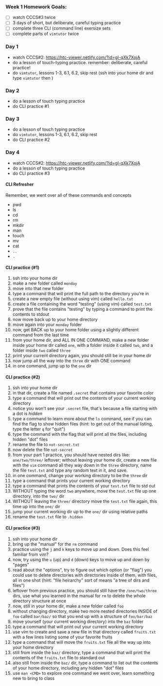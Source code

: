 ### Week 1 Homework Goals:

- [ ] watch CCCS#3 twice
- [ ] 3 days of short, but deliberate, careful typing practice
- [ ] complete three CLI (command line) exersize sets
- [ ] complete parts of `vimtutor` twice

### Day 1

- watch CCCS#2: https://htc-viewer.netlify.com/?id=gI-qXk7XojA
- do a lesson of touch-typing practice. remember: deliberate, careful practice!
- do `vimtutor`, lessons 1-3, 6.1, 6.2, skip rest (ssh into your home dir and type `vimtutor` then <enter>)

### Day 2

- do a lesson of touch typing practice
- do CLI practice #1

### Day 3

- do a lesson of touch typing practice
- do `vimtutor`, lessons 1-3, 6.1, 6.2, skip rest
- do CLI practice #2

### Day 4

- watch CCCS#2: https://htc-viewer.netlify.com/?id=gI-qXk7XojA
- do a lesson of touch typing practice
- do CLI practice #3

#### CLI Refresher

Remember, we went over all of these commands and concepts

- pwd
- ls
- cd
- rm
- mkdir
- man
- touch
- mv
- cat
- `..`
- `.`

#### CLI practice (#1)

01. ssh into your home dir
02. make a new folder called `monday`
03. move into that new folder
04. type a command that will print the full path to the directory you're in
05. create a new empty file (without using vim) called `hello.txt`
06. create a file containing the word "testing" (using vim) called `test.txt`
07. prove that the file contains "testing" by typing a command to print the contents to stdout
08. now move back up to your home directory
09. move again into your `monday` folder
10. now, get BACK up to your home folder using a slightly different command from the last time
11. from your home dir, and ALL IN ONE COMMAND, make a new folder inside your home dir called `one`, with a folder inside it called `two`, and a folder inside `two` called `three`
12. print your current directory again, you should still be in your home dir
13. now jump all the way into the `three` dir with ONE command
14. in one command, jump up to the `one` dir

#### CLI practice (#2)

01. ssh into your home dir
02. in that dir, create a file named `.secret` that contains your favorite color
03. type a command that will print out the contents of your current working directory
04. notice you won't see your `.secret` file, that's because a file starting with a dot is _hidden_
05. type a command to learn more about the `ls` command, see if you can find the flag to show hidden files (hint: to get out of the manual listing, type the letter `q` for "quit")
06. type the command with the flag that will print all the files, including hidden "dot" files
07. rename the file to `not-secret.txt`
08. now delete the file `not-secret`
09. from your part 1 practice, you should have nested dirs like: `one/two/three/` leftover; without leaving your home dir, create a new file with the `vim` command all they way down in the `three` directory, name the file `test.txt` and type any random text in it, and save.
10. in one command, change your working directory to be the `three` dir
11. type a command that prints your current working directory
12. type a command that prints the contents of your `test.txt` file to std out
13. WITHOUT typing the word `two` anywhere, move the `test.txt` file up one directory, into the `two/` dir
14. WITHOUT leaving the `three/` directory move the `test.txt` file again, this time up into the `one/` dir
15. jump your current working dir up to the `one/` dir using relative paths
16. rename the `test.txt` file to `.hidden`

#### CLI practice (#3)

01. ssh into your home dir
02. bring up the "manual" for the `rm` command
03. practice using the `j` and `k` keys to move up and down. Does this feel familiar from vim?
04. now, try using the `u` (up) and `d` (down) keys to move up and down by "pages"
05. read about the "options", try to figure out which option (or "flag") you could use to delete directories with directories inside of them, with files, all in one shot (hint: "file heirarchy" sort of means "a tree of dirs and files")
06. leftover from previous practice, you should still have the `/one/two/three` dirs, use what you learned in the manual for `rm` to delete the whole directory structure at once
07. now, still in your home dir, make a new folder called `foo`
08. without changing directory, make two more nested directories INSIDE of `foo` called `bar/baz/` so that you end up with a structure of `foo/bar/baz`
09. move yourself (your current working directory) into the `baz` folder
10. type a command that will print out your current working directory
11. use vim to create and save a new file in that directory called `fruits.txt` with a few lines listing some of your favorite fruits
12. type a command that will move the `fruits.txt` file all the way up into your home directory
13. still from inside the `baz/` directory, type a command that will print the contents of the `fruits.txt` file to standard out
14. also still from inside the `baz/` dir, type a command to list out the contents of your home directory, including any hidden "dot" files
15. use `man <CMD>` to explore one command we went over, learn something new to bring to class
